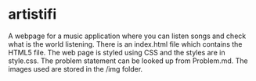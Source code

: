 # artistifi
A webpage for a music application where you can listen songs and check what is the world listening.
There is an index.html file which contains the HTML5 file.
The web page is styled using CSS and the styles are in style.css.
The problem statement can be looked up from Problem.md.
The images used are stored in the /img folder.
